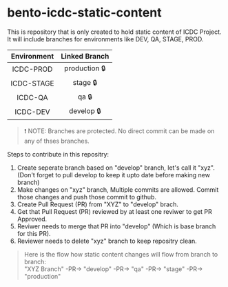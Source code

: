 # bento-icdc-static-content
This is repository that is only created to hold static content of ICDC Project. It will include branches for environments like DEV, QA, STAGE, PROD. 

 Environment | Linked Branch
| :---: | :---: 
ICDC-PROD  | production 🔒
ICDC-STAGE | stage 🔒
ICDC-QA | qa 🔒
ICDC-DEV | develop 🔒

> ❗ NOTE: Branches are protected. No direct commit can be made on any of thses branches.

Steps to contribute in this repositry: 
1. Create seperate branch based on "develop" branch, let's call it "xyz". (Don't forget to pull develop to keep it upto date before making new branch)
2. Make changes on "xyz" branch, Multiple commits are allowed. Commit those changes and push those commit to github. 
3. Create Pull Request (PR) from "XYZ" to "develop" brach. 
4. Get that Pull Request (PR) reviewed by at least one reviwer to get PR Approved.
5. Reviwer needs to merge that PR into "develop" (Which is base branch for this PR). 
6. Reviewer needs to delete "xyz" branch to keep repositry clean. 

>Here is the flow how static content changes will flow from branch to branch: <br />
"XYZ Branch" -PR-> "develop" -PR-> "qa" -PR-> "stage" -PR-> "production"
